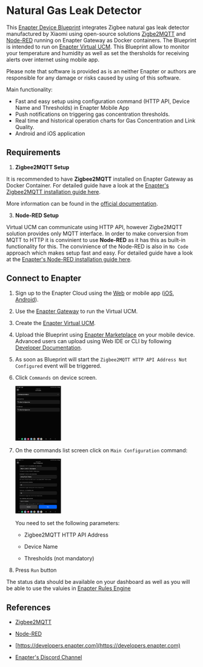 # Natural Gas Leak Detector

This [Enapter Device Blueprint](https://github.com/Enapter/marketplace#blue_book-enapter-device-blueprints) integrates Zigbee natural gas leak detector manufactured by Xiaomi using open-source solutions [Zigbe2MQTT](https://www.zigbee2mqtt.io/) and [Node-RED](https://nodered.org/) running on Enapter Gateway as Docker containers. The Blueprint is intended to run on [Enapter Virtual UCM](https://handbook.enapter.com/software/software.html#%F0%9F%92%8E-virtual-ucm). This Blueprint allow to monitor your temperature and humidity as well as set the thersholds for receiving alerts over internet using mobile app.

Please note that software is provided as is an neither Enapter or authors are responsible for any damage or risks caused by using of this software.

Main functionality:

- Fast and easy setup using configuration command (HTTP API, Device Name and Thresholds) in Enapter Mobile App
- Push notifications on triggering gas concentration thresholds.
- Real time and historical operation charts for Gas Concentration and Link Quality.
- Android and iOS application

## Requirements

1. **Zigbee2MQTT Setup**

It is recommended to have **Zigbee2MQTT** installed on Enapter Gateway as Docker Container. For detailed guide have a look at the [Enapter's Zigbee2MQTT installation guide here](https://developers.enapter.com/docs/guides/connection/zigbee-enapter-gateway).

More information can be found in the [official documentation](https://www.zigbee2mqtt.io/guide/installation/).

3. **Node-RED Setup**

Virtual UCM can communicate using HTTP API, however Zigbe2MQTT solution provides only MQTT interface. In order to make conversion from MQTT to HTTP it is convinient to use **Node-RED** as it has this as built-in functionality for this. The convinience of the Node-RED is also in `No Code` approach which makes setup fast and easy. For detailed guide have a look at the [Enapter's Node-RED installation guide here](https://developers.enapter.com/docs/guides/connection/enapter-gateway-node-red).

## Connect to Enapter

1. Sign up to the Enapter Cloud using the [Web](https://cloud.enapter.com/) or mobile app ([iOS](https://apps.apple.com/app/id1388329910), [Android](https://play.google.com/store/apps/details?id=com.enapter&hl=en)).

2. Use the [Enapter Gateway](https://handbook.enapter.com/software/gateway/2.0.0/setup/) to run the Virtual UCM.

3. Create the [Enapter Virtual UCM](https://handbook.enapter.com/software/software.html#%F0%9F%92%8E-virtual-ucm).

4. Upload thie Blueprint using [Enapter Marketplace](https://marketplace.enapter.com) on your mobile device. Advanced users can upload using Web IDE or CLI by following [Developer Documentation](https://developers.enapter.com/docs/tutorial/uploading-blueprint/).

5. As soon as Blueprint will start the `Zigbee2MQTT HTTP API Address Not Configured` event will be triggered.

6. Click `Commands` on device screen.

    <img src="./.assets/commands.jpg" alt="commands" width="25%" />

7. On the commands list screen click on `Main Configuration` command:

    <img src="./.assets/configuration.jpg" alt="Zigbee2MQTT Configuration Settings" width="25%" />

    You need to set the following parameters:

    - Zigbee2MQTT HTTP API Address

    - Device Name

    - Thresholds (not mandatory)

9. Press `Run` button

The status data should be available on your dashboard as well as you will be able to use the valuies in [Enapter Rules Engine](https://developers.enapter.com/docs/reference/rules/time)

## References

- [Zigbee2MQTT](https://www.zigbee2mqtt.io/)

- [Node-RED](https://nodered.org/)

- [https://developers.enapter.com](https://developers.enapter.com)

- [Enapter's Discord Channel](https://discord.gg/TCaEZs3qpe)
